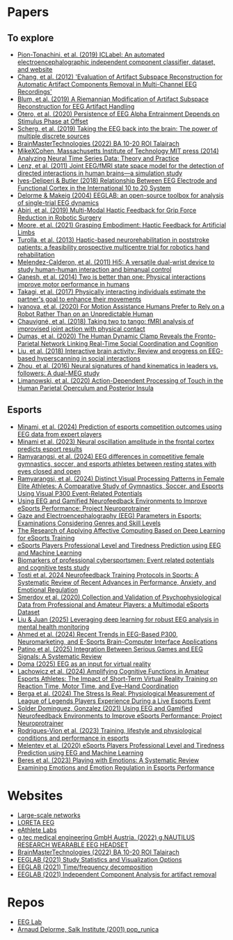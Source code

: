 # Papers
## To explore
- [Pion-Tonachini, et al. (2019) ICLabel: An automated electroencephalographic independent component classifier, dataset, and website](https://doi.org/10.1016/j.neuroimage.2019.05.026)
- [Chang, et al. (2012) 'Evaluation of Artifact Subspace Reconstruction for Automatic Artifact Components Removal in Multi-Channel EEG Recordings'](https://ieeexplore.ieee.org/abstract/document/6280801/metrics)
- [Blum, et al. (2019) A Riemannian Modification of Artifact Subspace Reconstruction for EEG Artifact Handling](https://www.frontiersin.org/articles/10.3389/fnhum.2019.00141/full#B145)
- [Otero, et al. (2020) Persistence of EEG Alpha Entrainment Depends on Stimulus Phase at Offset](https://doi.org/10.3389/fnhum.2020.00139)
- [Scherg, et al. (2019) Taking the EEG back into the brain: The power of multiple discrete sources](https://doi.org/10.3389/FNEUR.2019.00855)
- [BrainMasterTechnologies (2022) BA 10-20 ROI Talairach](http://www.brainm.com/software/pubs/dg/BA_10-20_ROI_Talairach/nearest.eeg.htm)
- [MikeXCohen, Massachusetts Institute of Technology MIT press (2014) Analyzing Neural Time Series Data: Theory and Practice]()
- [Lenz, et al. (2011) Joint EEG/fMRI state space model for the detection of directed interactions in human brains—a simulation study](https://doi.org/10.1088/0967-3334/32/11/S01)
- [Ives-Deliperi & Butler (2018) Relationship Between EEG Electrode and Functional Cortex in the International 10 to 20 System](https://doi.org/10.1097/WNP.0000000000000510)
- [Delorme & Makeig (2004) EEGLAB: an open-source toolbox for analysis of single-trial EEG dynamics](https://doi.org/10.1016/j.jneumeth.2003.10.009)
- [Abiri, et al. (2019) Multi-Modal Haptic Feedback for Grip Force Reduction in Robotic Surgery](https://doi.org/10.1038/s41598-019-40821-1)
- [Moore, et al. (2021) Grasping Embodiment: Haptic Feedback for Artificial Limbs](https://www.frontiersin.org/articles/10.3389/fnbot.2021.662397/full)
- [Turolla, et al. (2013) Haptic-based neurorehabilitation in poststroke patients: a feasibility prospective multicentre trial for robotics hand rehabilitation](https://www.ncbi.nlm.nih.gov/pmc/articles/PMC3844272/)
- [Melendez-Calderon, et al. (2011) Hi5: A versatile dual-wrist device to study human-human interaction and bimanual control](https://doi.org/10.1109/IROS.2011.6094422)
- [Ganesh, et al. (2014) Two is better than one: Physical interactions improve motor performance in humans](https://doi.org/10.1038/srep03824)
- [Takagi, et al. (2017) Physically interacting individuals estimate the partner's goal to enhance their movements](https://doi.org/10.1038/s41562-017-0054)
- [Ivanova, et al. (2020) For Motion Assistance Humans Prefer to Rely on a Robot Rather Than on an Unpredictable Human](https://doi.org/10.1109/OJEMB.2020.2987885)
- [Chauvigné, et al. (2018) Taking two to tango: fMRI analysis of improvised joint action with physical contact](https://doi.org/10.1371/JOURNAL.PONE.0191098)
- [Dumas, et al. (2020) The Human Dynamic Clamp Reveals the Fronto-Parietal Network Linking Real-Time Social Coordination and Cognition](https://doi.org/10.1093/CERCOR/BHZ308)
- [Liu, et al. (2018) Interactive brain activity: Review and progress on EEG-based hyperscanning in social interactions](https://doi.org/10.3389/FPSYG.2018.01862)
- [Zhou, et al. (2016) Neural signatures of hand kinematics in leaders vs. followers: A dual-MEG study](https://doi.org/10.1016/J.NEUROIMAGE.2015.11.002)
- [Limanowski, et al. (2020) Action-Dependent Processing of Touch in the Human Parietal Operculum and Posterior Insula](https://doi.org/10.1093/CERCOR/BHZ111)

## Esports
- [Minami, et al. (2024) Prediction of esports competition outcomes using EEG data from expert players](https://www.sciencedirect.com/science/article/pii/S074756322400219X)<br>
- [Minami et al. (2023) Neural oscillation amplitude in the frontal cortex predicts esport results](https://www.cell.com/iscience/fulltext/S2589-0042(23)00922-7)<br>
- [Ramyarangsi, et al. (2024) EEG differences in competitive female gymnastics, soccer, and esports athletes between resting states with eyes closed and open](https://www.nature.com/articles/s41598-024-74665-1)<br>
- [Ramyarangsi, et al. (2024)  Distinct Visual Processing Patterns in Female Elite Athletes: A Comparative Study of Gymnastics, Soccer, and Esports Using Visual P300 Event-Related Potentials](https://pmc.ncbi.nlm.nih.gov/articles/PMC11728593/)<br>
- [Using EEG and Gamified Neurofeedback Environments to Improve eSports Performance: Project Neuroprotrainer](https://www.scitepress.org/PublishedPapers/2021/103145/103145.pdf)<br>
- [Gaze and Electroencephalography (EEG) Parameters in Esports: Examinations Considering Genres and Skill Levels](https://www.researchgate.net/publication/373555248_Gaze_and_Electroencephalography_EEG_Parameters_in_Esports_Examinations_Considering_Genres_and_Skill_Levels)<br>
- [The Research of Applying Affective Computing Based on Deep Learning for eSports Training](https://link.springer.com/chapter/10.1007/978-981-15-3250-4_15)<br>
- [eSports Players Professional Level and Tiredness Prediction using EEG and Machine Learning](https://ieeexplore.ieee.org/abstract/document/9278704?casa_token=WzcEJ9lUgjEAAAAA:m5tXsgYktKbxMz70n13nGiAeSHmkdaZgmea7hleNW9oSbkmLbQ5-mjWX3p94LIZp9kKRnVo)<br>
- [Biomarkers of professional cybersportsmen: Event related potentials and cognitive tests study](https://pmc.ncbi.nlm.nih.gov/articles/PMC10393144/)<br>
- [Tosti et al. 2024 Neurofeedback Training Protocols in Sports: A Systematic Review of Recent Advances in Performance, Anxiety, and Emotional Regulation](https://www.mdpi.com/2076-3425/14/10/1036)<br>
- [Smerdov et al. (2020) Collection and Validation of Psychophysiological Data from Professional and Amateur Players: a Multimodal eSports Dataset](https://paperswithcode.com/paper/collection-and-validation-of)<br>
- [Liu & Juan (2025) Leveraging deep learning for robust EEG analysis in mental health monitoring](https://www.frontiersin.org/journals/neuroinformatics/articles/10.3389/fninf.2024.1494970/full)<br>
- [Ahmed et al. (2024) Recent Trends in EEG-Based P300, Neuromarketing, and E-Sports Brain-Computer Interface Applications](https://www.researchgate.net/publication/386065326_Recent_Trends_in_EEG-Based_P300_Neuromarketing_and_E-Sports_Brain-Computer_Interface_Applications)<br>
- [Patino et al. (2025) Integration Between Serious Games and EEG Signals: A Systematic Review](https://www.mdpi.com/2076-3417/15/4/1946)<br>
- [Doma (2025) EEG as an input for virtual reality](https://link.springer.com/content/pdf/10.1007/978-3-031-23161-2_176.pdf)<br>
- [Lachowicz et al. (2024) Amplifying Cognitive Functions in Amateur Esports Athletes: The Impact of Short-Term Virtual Reality Training on Reaction Time, Motor Time, and Eye–Hand Coordination](https://www.mdpi.com/2076-3425/14/11/1104)<br>
- [Berga et al. (2024) The Stress Is Real: Physiological Measurement of League of Legends
Players Experience During a Live Esports Event](https://www.scitepress.org/Papers/2024/129817/129817.pdf)<br>
- [Solder Dominguez, Gonzalez (2021) Using EEG and Gamified Neurofeedback Environments to Improve
eSports Performance: Project Neuroprotrainer](https://www.scitepress.org/PublishedPapers/2021/103145/103145.pdf)<br>
- [Rodrigues-Vion et al. (2023) Training, lifestyle and physiological conditions and performance in esports](https://sportrxiv.org/index.php/server/preprint/view/278)<br>
- [Melentev et al. (2020) eSports Players Professional Level and Tiredness Prediction using EEG and Machine Learning](https://www.researchgate.net/publication/347548303_eSports_Players_Professional_Level_and_Tiredness_Prediction_using_EEG_and_Machine_Learning)<br>
- [Beres et al. (2023) Playing with Emotions: A Systematic Review Examining Emotions and Emotion Regulation in Esports Performance](https://dl.acm.org/doi/abs/10.1145/3611041)<br>

# Websites
- [Large-scale networks](https://en.wikipedia.org/wiki/Large-scale_brain_network)<br>
- [LORETA EEG](https://peakbraininstitute.com/how-to-use-loreta-eeg-source-localization-to-understand-qeeg/)<br>
- [eAthlete Labs](https://eathletelabs.com)<br>
- [g.tec medical engineering GmbH Austria. (2022) g.NAUTILUS RESEARCH WEARABLE EEG HEADSET](https://www.gtec.at/product/gnautilus-research/)<br>
- [BrainMasterTechnologies (2022) BA 10-20 ROI Talairach](http://www.brainm.com/software/pubs/dg/BA_10-20_ROI_Talairach/nearest.eeg.htm)<br>
- [EEGLAB (2021) Study Statistics and Visualization Options](https://eeglab.org/tutorials/10_Group_analysis/study_stati)
- [EEGLAB (2021) Time/frequency decomposition](https://eeglab.org/tutorials/08_Plot_data/Time-Frequency_decomposition.html)
- [EEGLAB (2021) Independent Component Analysis for artifact removal](https://eeglab.org/tutorials/06_RejectArtifacts/RunICA.html)

# Repos
- [EEG Lab](https://github.com/sccn/eeglab)<br>
- [Arnaud Delorme, Salk Institute (2001) pop_runica](https://github.com/sccn/eeglab/blob/develop/functions/p)

